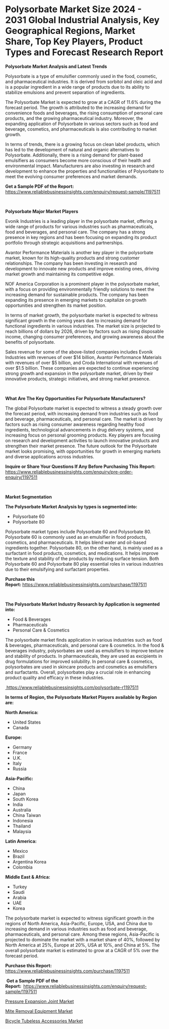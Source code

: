 <p><h1>Polysorbate Market Size 2024 - 2031 Global Industrial Analysis, Key Geographical Regions, Market Share, Top Key Players, Product Types and Forecast Research Report</h1></p><p><strong>Polysorbate Market Analysis and Latest Trends</strong></p>
<p><p>Polysorbate is a type of emulsifier commonly used in the food, cosmetic, and pharmaceutical industries. It is derived from sorbitol and oleic acid and is a popular ingredient in a wide range of products due to its ability to stabilize emulsions and prevent separation of ingredients.</p><p>The Polysorbate Market is expected to grow at a CAGR of 11.6% during the forecast period. The growth is attributed to the increasing demand for convenience foods and beverages, the rising consumption of personal care products, and the growing pharmaceutical industry. Moreover, the expanding application of Polysorbate in various sectors such as food and beverage, cosmetics, and pharmaceuticals is also contributing to market growth.</p><p>In terms of trends, there is a growing focus on clean label products, which has led to the development of natural and organic alternatives to Polysorbate. Additionally, there is a rising demand for plant-based emulsifiers as consumers become more conscious of their health and environmental impact. Manufacturers are also investing in research and development to enhance the properties and functionalities of Polysorbate to meet the evolving consumer preferences and market demands.</p></p>
<p><strong>Get a Sample PDF of the Report:&nbsp;</strong> <a href="https://www.reliablebusinessinsights.com/enquiry/request-sample/1197511">https://www.reliablebusinessinsights.com/enquiry/request-sample/1197511</a></p>
<p>&nbsp;</p>
<p><strong>Polysorbate Major Market Players</strong></p>
<p><p>Evonik Industries is a leading player in the polysorbate market, offering a wide range of products for various industries such as pharmaceuticals, food and beverages, and personal care. The company has a strong presence in key regions and has been focusing on expanding its product portfolio through strategic acquisitions and partnerships.</p><p>Avantor Performance Materials is another key player in the polysorbate market, known for its high-quality products and strong customer relationships. The company has been investing in research and development to innovate new products and improve existing ones, driving market growth and maintaining its competitive edge.</p><p>NOF America Corporation is a prominent player in the polysorbate market, with a focus on providing environmentally friendly solutions to meet the increasing demand for sustainable products. The company has been expanding its presence in emerging markets to capitalize on growth opportunities and strengthen its market position.</p><p>In terms of market growth, the polysorbate market is expected to witness significant growth in the coming years due to increasing demand for functional ingredients in various industries. The market size is projected to reach billions of dollars by 2026, driven by factors such as rising disposable income, changing consumer preferences, and growing awareness about the benefits of polysorbate.</p><p>Sales revenue for some of the above-listed companies includes Evonik Industries with revenues of over $14 billion, Avantor Performance Materials with revenues of over $5 billion, and Croda International with revenues of over $1.5 billion. These companies are expected to continue experiencing strong growth and expansion in the polysorbate market, driven by their innovative products, strategic initiatives, and strong market presence.</p></p>
<p>&nbsp;</p>
<p><strong>What Are The Key Opportunities For Polysorbate Manufacturers?</strong></p>
<p><p>The global Polysorbate market is expected to witness a steady growth over the forecast period, with increasing demand from industries such as food and beverage, pharmaceuticals, and personal care. The market is driven by factors such as rising consumer awareness regarding healthy food ingredients, technological advancements in drug delivery systems, and increasing focus on personal grooming products. Key players are focusing on research and development activities to launch innovative products and strengthen their market presence. The future outlook for the Polysorbate market looks promising, with opportunities for growth in emerging markets and diverse applications across industries.</p></p>
<p><strong>Inquire or Share Your Questions If Any Before Purchasing This Report:</strong> <a href="https://www.reliablebusinessinsights.com/enquiry/pre-order-enquiry/1197511">https://www.reliablebusinessinsights.com/enquiry/pre-order-enquiry/1197511</a></p>
<p>&nbsp;</p>
<p><strong>Market Segmentation</strong></p>
<p><strong>The Polysorbate Market Analysis by types is segmented into:</strong></p>
<p><ul><li>Polysorbate 60</li><li>Polysorbate 80</li></ul></p>
<p><p>Polysorbate market types include Polysorbate 60 and Polysorbate 80. Polysorbate 60 is commonly used as an emulsifier in food products, cosmetics, and pharmaceuticals. It helps blend water and oil-based ingredients together. Polysorbate 80, on the other hand, is mainly used as a surfactant in food products, cosmetics, and medications. It helps improve the texture and stability of the products by reducing surface tension. Both Polysorbate 60 and Polysorbate 80 play essential roles in various industries due to their emulsifying and surfactant properties.</p></p>
<p><strong>Purchase this Report:&nbsp;</strong><a href="https://www.reliablebusinessinsights.com/purchase/1197511">https://www.reliablebusinessinsights.com/purchase/1197511</a></p>
<p>&nbsp;</p>
<p><strong>The Polysorbate Market Industry Research by Application is segmented into:</strong></p>
<p><ul><li>Food & Beverages</li><li>Pharmaceuticals</li><li>Personal Care & Cosmetics</li></ul></p>
<p><p>The polysorbate market finds application in various industries such as food & beverages, pharmaceuticals, and personal care & cosmetics. In the food & beverages industry, polysorbates are used as emulsifiers to improve texture and stability of products. In pharmaceuticals, they are used as excipients in drug formulations for improved solubility. In personal care & cosmetics, polysorbates are used in skincare products and cosmetics as emulsifiers and surfactants. Overall, polysorbates play a crucial role in enhancing product quality and efficacy in these industries.</p></p>
<p><a href="https://www.reliablebusinessinsights.com/polysorbate-r1197511">&nbsp;https://www.reliablebusinessinsights.com/polysorbate-r1197511</a></p>
<p><strong>In terms of Region, the Polysorbate Market Players available by Region are:</strong></p>
<p>
    <p> <strong> North America: </strong>
        <ul>
            <li>United States</li>
            <li>Canada</li>
        </ul>
        </p> 
    <p> <strong> Europe: </strong>
        <ul>
            <li>Germany</li>
            <li>France</li>
            <li>U.K.</li>
            <li>Italy</li>
            <li>Russia</li>
        </ul>
        </p> 
    <p> <strong> Asia-Pacific: </strong>
        <ul>
            <li>China</li>
            <li>Japan</li>
            <li>South Korea</li>
            <li>India</li>
            <li>Australia</li>
            <li>China Taiwan</li>
            <li>Indonesia</li>
            <li>Thailand</li>
            <li>Malaysia</li>
        </ul>
        </p> 
    <p> <strong> Latin America: </strong>
        <ul>
            <li>Mexico</li>
            <li>Brazil</li>
            <li>Argentina Korea</li>
            <li>Colombia</li>
        </ul>
        </p> 
    <p> <strong> Middle East & Africa: </strong>
        <ul>
            <li>Turkey</li>
            <li>Saudi</li>
            <li>Arabia</li>
            <li>UAE</li>
            <li>Korea</li>
        </ul>
    </p>
    </p>
<p><p>The polysorbate market is expected to witness significant growth in the regions of North America, Asia-Pacific, Europe, USA, and China due to increasing demand in various industries such as food and beverage, pharmaceuticals, and personal care. Among these regions, Asia-Pacific is projected to dominate the market with a market share of 40%, followed by North America at 25%, Europe at 20%, USA at 10%, and China at 5%. The overall polysorbate market is estimated to grow at a CAGR of 5% over the forecast period.</p></p>
<p><strong>Purchase this Report: </strong><a href="https://www.reliablebusinessinsights.com/purchase/1197511">https://www.reliablebusinessinsights.com/purchase/1197511</a></p>
<p>&nbsp;<strong>Get a Sample PDF of the Report:&nbsp;&nbsp;</strong><a href="https://www.reliablebusinessinsights.com/enquiry/request-sample/1197511">https://www.reliablebusinessinsights.com/enquiry/request-sample/1197511</a></p>
<p><strong></strong></p>
<p><p><a href="https://github.com/dianemacle6776/Market-Research-Report-List-1/blob/main/pressure-expansion-joint-market.md">Pressure Expansion Joint Market</a></p><p><a href="https://github.com/sarabits412/Market-Research-Report-List-1/blob/main/mite-removal-equipment-market.md">Mite Removal Equipment Market</a></p><p><a href="https://github.com/DaveBlock08/Market-Research-Report-List-1/blob/main/bicycle-tubeless-accessories-market.md">Bicycle Tubeless Accessories Market</a></p></p>